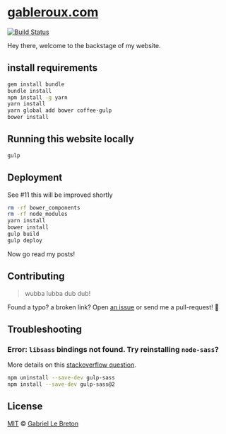 # [gableroux.com](https://gableroux.com)

[![Build Status](https://travis-ci.org/GabLeRoux/gableroux.github.io.svg?branch=develop)](https://travis-ci.org/GabLeRoux/gableroux.github.io)

Hey there, welcome to the backstage of my website.

## install requirements

```bash
gem install bundle
bundle install
npm install -g yarn
yarn install
yarn global add bower coffee-gulp
bower install
```

## Running this website locally

```bash
gulp
```

## Deployment

See #11 this will be improved shortly

```bash
rm -rf bower_components
rm -rf node_modules
yarn install
bower install
gulp build
gulp deploy
```

Now go read my posts!

## Contributing

> wubba lubba dub dub!

Found a typo? a broken link? Open [an issue](https://github.com/gableroux/gableroux.github.io/issues) or send me a pull-request! :rocket:

## Troubleshooting

### Error: `libsass` bindings not found. Try reinstalling `node-sass`?

More details on this [stackoverflow question](http://stackoverflow.com/questions/29461831/libsass-bindings-not-found-when-using-node-sass-in-nodejs).

```bash
npm uninstall --save-dev gulp-sass
npm install --save-dev gulp-sass@2
```

## License

[MIT](LICENSE.md) © [Gabriel Le Breton](https://gableroux.com)

